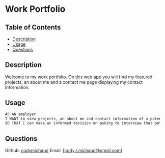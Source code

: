 # Work Portfolio

## Table of Contents
- [Description](#description)
- [Usage](#usage)
- [Questions](#questions)


## Description
Welcome to my work portfolio. On this web app you will find my featured projects, an about me and a contact me page displaying my contact information.

## Usage
```md
AS AN employer
I WANT to view projects, an about me and contact information of a potential employee
SO THAT I can make an informed decision on asking to interview that potential employee.
```

## Questions 
Github: [codymichaud](https://github.com/codymichaud)
Email: [cody.r.michaud@gmail.com]
